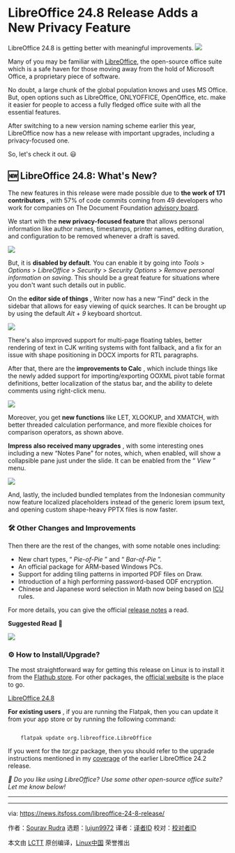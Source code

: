 [#]: subject: "LibreOffice 24.8 Release Adds a New Privacy Feature"
[#]: via: "https://news.itsfoss.com/libreoffice-24-8-release/"
[#]: author: "Sourav Rudra https://news.itsfoss.com/author/sourav/"
[#]: collector: "lujun9972/lctt-scripts-1705972010"
[#]: translator: " "
[#]: reviewer: " "
[#]: publisher: " "
[#]: url: " "

LibreOffice 24.8 Release Adds a New Privacy Feature
======
LibreOffice 24.8 is getting better with meaningful improvements.
[![][1]][2]

Many of you may be familiar with [LibreOffice][3], the open-source office suite which is a safe haven for those moving away from the hold of Microsoft Office, a proprietary piece of software.

No doubt, a large chunk of the global population knows and uses MS Office. But, open options such as LibreOffice, ONLYOFFICE, OpenOffice, etc. make it easier for people to access a fully fledged office suite with all the essential features.

After switching to a new version naming scheme earlier this year, LibreOffice now has a new release with important upgrades, including a privacy-focused one.

So, let's check it out. 😃

## 🆕 LibreOffice 24.8: What's New?

The new features in this release were made possible due to **the work of 171 contributors** , with 57% of code commits coming from 49 developers who work for companies on The Document Foundation [advisory board][4].

We start with the **new privacy-focused feature** that allows personal information like author names, timestamps, printer names, editing duration, and configuration to be removed whenever a draft is saved.

![][5]

But, it is **disabled by default**. You can enable it by going into _Tools_ > _Options_ > _LibreOffice_ > _Security_ > _Security Options_ > _Remove personal information on saving_. This should be a great feature for situations where you don't want such details out in public.

On the **editor side of things** , Writer now has a new “Find” deck in the sidebar that allows for easy viewing of quick searches. It can be brought up by using the default _Alt_ \+ _9_ keyboard shortcut.

![][6]

There's also improved support for multi-page floating tables, better rendering of text in CJK writing systems with font fallback, and a fix for an issue with shape positioning in DOCX imports for RTL paragraphs.

After that, there are the **improvements to Calc** , which include things like the newly added support for importing/exporting OOXML pivot table format definitions, better localization of the status bar, and the ability to delete comments using right-click menu.

![][7]

Moreover, you get **new functions** like LET, XLOOKUP, and XMATCH, with better threaded calculation performance, and more flexible choices for comparison operators, as shown above.

**Impress also received many upgrades** , with some interesting ones including a new “Notes Pane” for notes, which, when enabled, will show a collapsible pane just under the slide. It can be enabled from the “ _View_ ” menu.

![][8]

And, lastly, the included bundled templates from the Indonesian community now feature localized placeholders instead of the generic lorem ipsum text, and opening custom shape-heavy PPTX files is now faster.

### 🛠️ Other Changes and Improvements

Then there are the rest of the changes, with some notable ones including:

  * New chart types, “ _Pie-of-Pie_ ” and “ _Bar-of-Pie_ ”.
  * An official package for ARM-based Windows PCs.
  * Support for adding tiling patterns in imported PDF files on Draw.
  * Introduction of a high performing password-based ODF encryption.
  * Chinese and Japanese word selection in Math now being based on [ICU][9] rules.



For more details, you can give the official [release notes][10] a read.

**Suggested Read** 📖

![][11]

### ⚙️ How to Install/Upgrade?

The most straightforward way for getting this release on Linux is to install it from the [Flathub store][12]. For other packages, the [official website][13] is the place to go.

[LibreOffice 24.8][13]

**For existing users** , if you are running the Flatpak, then you can update it from your app store or by running the following command:

```

    flatpak update org.libreoffice.LibreOffice

```

If you went for the _tar.gz_ package, then you should refer to the upgrade instructions mentioned in my [coverage][14] of the earlier LibreOffice 24.2 release.

_💬 Do you like using LibreOffice? Use some other open-source office suite? Let me know below!_

* * *

--------------------------------------------------------------------------------

via: https://news.itsfoss.com/libreoffice-24-8-release/

作者：[Sourav Rudra][a]
选题：[lujun9972][b]
译者：[译者ID](https://github.com/译者ID)
校对：[校对者ID](https://github.com/校对者ID)

本文由 [LCTT](https://github.com/LCTT/TranslateProject) 原创编译，[Linux中国](https://linux.cn/) 荣誉推出

[a]: https://news.itsfoss.com/author/sourav/
[b]: https://github.com/lujun9972
[1]: https://news.itsfoss.com/assets/images/pikapods-banner-v3.webp
[2]: https://www.pikapods.com/?utm_campaign=banner-2024-05&utm_source=itsfoss
[3]: https://www.libreoffice.org/
[4]: https://www.documentfoundation.org/advisory-board/
[5]: https://news.itsfoss.com/content/images/2024/08/LibreOffice_24.8_a.png
[6]: https://news.itsfoss.com/content/images/2024/08/LibreOffice_24.8_b.png
[7]: https://news.itsfoss.com/content/images/2024/08/LibreOffice_24.8_c.png
[8]: https://news.itsfoss.com/content/images/2024/08/LibreOffice_24.8_d.png
[9]: https://icu.unicode.org/home
[10]: https://wiki.documentfoundation.org/ReleaseNotes/24.8
[11]: https://itsfoss.com/content/images/size/w256h256/2022/12/android-chrome-192x192.png
[12]: https://flathub.org/apps/org.libreoffice.LibreOffice
[13]: https://www.libreoffice.org/download/download-libreoffice/
[14]: https://news.itsfoss.com/libreoffice-24-2-is-here/
